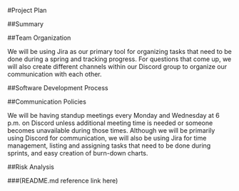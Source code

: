 #Project Plan

##Summary

##Team Organization

We will be using Jira as our primary tool for organizing tasks that need to be done during a spring and tracking progress. For questions that come up, we will also create different channels within our Discord group to organize our communication with each other.

##Software Development Process

##Communication Policies

We will be having standup meetings every Monday and Wednesday at 6 p.m. on Discord unless additional meeting time is needed or someone becomes unavailable during those times. Although we will be primarily using Discord for communication, we will also be using Jira for time management, listing and assigning tasks that need to be done during sprints, and easy creation of burn-down charts.  

##Risk Analysis

###(README.md reference link here)
